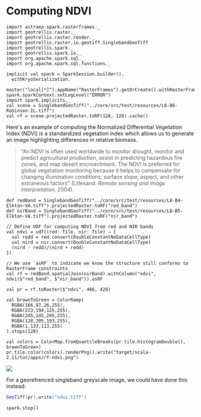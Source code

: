 # Computing NDVI

```tut:invisible
import astraea.spark.rasterframes._
import geotrellis.raster._
import geotrellis.raster.render._
import geotrellis.raster.io.geotiff.SinglebandGeoTiff
import geotrellis.spark._
import geotrellis.spark.io._
import org.apache.spark.sql._
import org.apache.spark.sql.functions._

implicit val spark = SparkSession.builder().
  withKryoSerialization.
  master("local[*]").appName("RasterFrames").getOrCreate().withRasterFrames
spark.sparkContext.setLogLevel("ERROR")
import spark.implicits._
val scene = SinglebandGeoTiff("../core/src/test/resources/L8-B8-Robinson-IL.tiff")
val rf = scene.projectedRaster.toRF(128, 128).cache()
```

Here's an example of computing the Normalized Differential Vegetation Index (NDVI) is a 
standardized vegetation index which allows us to generate an image highlighting differences in
relative biomass. 

> “An NDVI is often used worldwide to monitor drought, monitor and predict agricultural production, assist in predicting hazardous fire zones, and map desert encroachment. The NDVI is preferred for global vegetation monitoring because it helps to compensate for changing illumination conditions, surface slope, aspect, and other extraneous factors” (Lillesand. *Remote sensing and image interpretation*. 2004).

```tut:silent
def redBand = SinglebandGeoTiff("../core/src/test/resources/L8-B4-Elkton-VA.tiff").projectedRaster.toRF("red_band")
def nirBand = SinglebandGeoTiff("../core/src/test/resources/L8-B5-Elkton-VA.tiff").projectedRaster.toRF("nir_band")

// Define UDF for computing NDVI from red and NIR bands
val ndvi = udf((red: Tile, nir: Tile) ⇒ {
  val redd = red.convert(DoubleConstantNoDataCellType)
  val nird = nir.convert(DoubleConstantNoDataCellType)
  (nird - redd)/(nird + redd)
})

// We use `asRF` to indicate we know the structure still conforms to RasterFrame constraints
val rf = redBand.spatialJoin(nirBand).withColumn("ndvi", ndvi($"red_band", $"nir_band")).asRF

val pr = rf.toRaster($"ndvi", 466, 428)

val brownToGreen = ColorRamp(
  RGBA(166,97,26,255),
  RGBA(223,194,125,255),
  RGBA(245,245,245,255),
  RGBA(128,205,193,255),
  RGBA(1,133,113,255)
).stops(128)

val colors = ColorMap.fromQuantileBreaks(pr.tile.histogramDouble(), brownToGreen)
pr.tile.color(colors).renderPng().write("target/scala-2.11/tut/apps/rf-ndvi.png")
```

![](rf-ndvi.png)

For a georefrenced singleband greyscale image, we could have done this instead: 

```scala
GeoTiff(pr).write("ndvi.tiff")
```


```tut:invisible
spark.stop()
```

